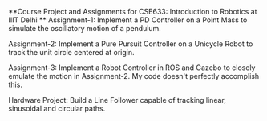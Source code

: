 **Course Project and Assignments for CSE633: Introduction to Robotics at IIIT Delhi
**
Assignment-1: Implement a PD Controller on a Point Mass to simulate the oscillatory motion of a pendulum.

Assignment-2: Implement a Pure Pursuit Controller on a Unicycle Robot to track the unit circle centered at origin.

Assignment-3: Implement a Robot Controller in ROS and Gazebo to closely emulate the motion in Assignment-2. My code doesn't perfectly accomplish this.

Hardware Project: Build a Line Follower capable of tracking linear, sinusoidal and circular paths.


